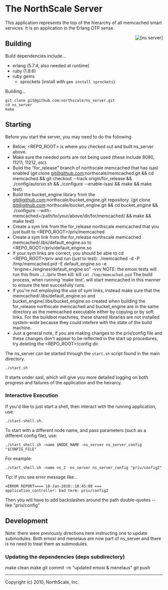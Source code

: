 # The NorthScale Server

This application represents the top of the hierarchy of all memcached
smart services.  It is an application in the Erlang OTP sense.

<div>
    <img src="https://github.com/northscale/ns_server/raw/master/doc/images/ns_server.png"
         alt="[ns server]" style="float: right"/>
</div>

## Building

Build dependencies include...

* erlang (5.7.4, also needed at runtime)
* ruby (1.8.6)
* ruby gems
    * sprockets (install with `gem install sprockets`)

Building...

    git clone git@github.com:northscale/ns_server.git
    cd ns_server
    make

## Starting

Before you start the server, you may need to do the following
  * Below, <REPO_ROOT> is where you checked out and built ns_server above.
  * Make sure the needed ports are not being used (these include
    8080, 11211, 11212, etc).
  * Build the "for_release" branch of northscale memcached that has isasl
    enabled (git clone git@github.com:northscale/memcached.git &&
    cd memcached &&
    git checkout --track origin/for_release &&
    ./config/autorun.sh &&
    ./configure --enable-isasl &&
    make && make test).
  * Build the bucket_engine library from the
    git@github.com:northscale/bucket_engine.git repository.
    (git clone git@github.com:northscale/bucket_engine.git &&
    cd bucket_engine &&
    ./configure --with-memcached=/path/to/your/above/dir/for/memcached/ &&
    make && make test)
  * Create a sym link from the for_release northscale memcached
    that you just built to <REPO_ROOT>/priv/memcached
  * Create a sym link from the for_release northscale memcached
    memcached/.libs/default_engine.so to
    <REPO_ROOT>/priv/default_engine.so
  * If your sym links are correct, you should be able to cd <REPO_ROOT>/priv
    and run (just to test):
./memcached -d -P /tmp/memcached.pid -E default_engine.so -e "engine=./engines/default_engine.so" -vvv
    NOTE: the emoxi tests will run this from ../../priv
    then kill:
kill `cat /tmp/memcached.pid`
    The build process, when running 'make test', will start memcached
    in this manner to ensure the test succesfully runs.
  * If you're not employing the use of sym links, instead make sure that the
    memcached/.libs/default_engine.so and
    bucket_engine/.libs/bucket_engine.so
    created when building the for_release northscale memcached
    and bucket_engine are in the same directory as the memcached executable 
    either by copying or by soft links. 
    For the buildbot machines, these shared libraries are not installed
    system-wide because they could intefere with the state of the build
    machine.
  * Just a general note, if you are making changes to the priv/config file
    and these changes don't appear to be reflected in the start up
    procedures, try deleting the <REPO_ROOT>/config dir.

The ns_server can be started through the `start.sh` script found in the
main directory.

    ./start.sh

It starts under sasl, which will give you more detailed logging on
both progress and failures of the application and the heirarcy.

### Interactive Execution

If you'd like to just start a shell, then interact with the running
application, use:

    ./start-shell.sh.

To start with a different node name, and pass parameters (such as a
different config file), use:

    ./start_shell.sh -name $NODE_NAME -ns_server ns_server_config "$CONFIG_FILE"

For example:

    ./start_shell.sh -name ns_2 -ns_server ns_server_config "priv/config2"

Tip: if you see error message like...

    =ERROR REPORT==== 18-Jan-2010::10:45:00 ===
    application_controller: bad term: priv/config2

Then you will have to add backslashes around the path double-quotes --
like \"priv/config\"

## Development
  Note: there were previously directions here instructing one to 
  update submodules. Both emoxi and menelaus are now part of 
  ns_server and there is no need to treat them as submodules.

### Updating the dependencies (deps subdirectory)

   make clean
   make
   git commit -m "updated emoxi & menelaus"
   git push


* * * * *
Copyright (c) 2010, NorthScale, Inc.
